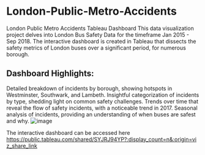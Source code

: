 # London-Public-Metro-Accidents
London Public Metro Accidents Tableau Dashboard
This data visualization project delves into London Bus Safety Data for the timeframe Jan 2015 - Sep 2018.
The interactive dashboard is created in Tableau that dissects the safety metrics of London buses over a significant period, for numerous borough.

## Dashboard Highlights:
Detailed breakdown of incidents by borough, showing hotspots in Westminster, Southwark, and Lambeth.
Insightful categorization of incidents by type, shedding light on common safety challenges.
Trends over time that reveal the flow of safety incidents, with a noticeable trend in 2017.
Seasonal analysis of incidents, providing an understanding of when buses are safest and why.
![image](https://github.com/majidfy/London-Public-Metro-Accidents/assets/66092821/44bb219a-0909-4c95-a310-e6e22d745138)

The interactive dashboard can be accessed here 
https://public.tableau.com/shared/SYJRJ94YP?:display_count=n&:origin=viz_share_link
